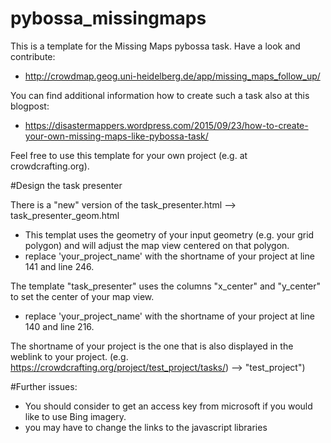 # pybossa_missingmaps
This is a template for the Missing Maps pybossa task. Have a look and contribute: 

- http://crowdmap.geog.uni-heidelberg.de/app/missing_maps_follow_up/

You can find additional information how to create such a task also at this blogpost:
- https://disastermappers.wordpress.com/2015/09/23/how-to-create-your-own-missing-maps-like-pybossa-task/


Feel free to use this template for your own project (e.g. at crowdcrafting.org).

#Design the task presenter

There is a "new" version of the task_presenter.html --> task_presenter_geom.html
- This templat uses the geometry of your input geometry (e.g. your grid polygon) and will adjust the map view centered on that polygon.
- replace 'your_project_name' with the shortname of your project at line 141 and line 246.

The template "task_presenter" uses the columns "x_center" and "y_center" to set the center of your map view.
- replace 'your_project_name' with the shortname of your project at line 140 and line 216.


The shortname of your project is the one that is also displayed in the weblink to your project. (e.g. https://crowdcrafting.org/project/test_project/tasks/) --> "test_project")

#Further issues:
- You should consider to get an access key from microsoft if you would like to use Bing imagery.
- you may have to change the links to the javascript libraries

